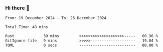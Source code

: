 ### Hi there 👋

<!--
**ututono/ututono** is a ✨ _special_ ✨ repository because its `README.md` (this file) appears on your GitHub profile.

Here are some ideas to get you started:

- 🔭 I’m currently working on ...
- 🌱 I’m currently learning ...
- 👯 I’m looking to collaborate on ...
- 🤔 I’m looking for help with ...
- 💬 Ask me about ...
- 📫 How to reach me: ...
- 😄 Pronouns: ...
- ⚡ Fun fact: ...
-->



<!--START_SECTION:waka-->

```txt
From: 19 December 2024 - To: 26 December 2024

Total Time: 48 mins

Rust             39 mins         >>>>>>>>>>>>>>>>>>>>-----   80.96 %
GitIgnore file   9 mins          >>>>>--------------------   19.04 %
TOML             0 secs          -------------------------   00.00 %
```

<!--END_SECTION:waka-->
